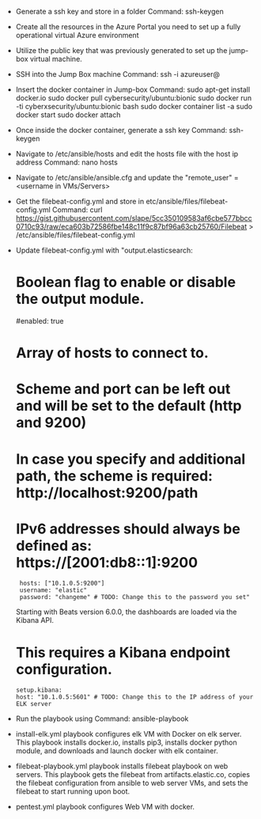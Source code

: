 - Generate a ssh key and store in a folder
  Command: ssh-keygen

- Create all the resources in the Azure Portal you need to set up a fully operational virtual Azure environment

- Utilize the public key that was previously generated to set up the jump-box virtual machine.
 
- SSH into the Jump Box machine
  Command: ssh -i <file path> azureuser@<jump-box ip address>

- Insert the docker container in Jump-box
  Command: 
  	sudo apt-get install docker.io
	sudo docker pull cybersecurity/ubuntu:bionic
	sudo docker run -ti cyberxsecurity/ubuntu:bionic bash
	sudo docker container list -a
	sudo docker start <identifier of docker image>
	sudo docker attach <identifier of docker image>

-  Once inside the docker container, generate a ssh key
   Command: ssh-keygen
  
- Navigate to /etc/ansible/hosts and edit the hosts file with the host ip address
   Command: nano hosts
  
- Navigate to /etc/ansible/ansible.cfg and update the "remote_user" = <username in VMs/Servers>

- Get the filebeat-config.yml and store in etc/ansible/files/filebeat-config.yml
  Command: curl https://gist.githubusercontent.com/slape/5cc350109583af6cbe577bbcc0710c93/raw/eca603b72586fbe148c11f9c87bf96a63cb25760/Filebeat  > /etc/ansible/files/filebeat-config.yml
 
 - Update filebeat-config.yml with
    "output.elasticsearch:
     # Boolean flag to enable or disable the output module.
     #enabled: true

     # Array of hosts to connect to.
     # Scheme and port can be left out and will be set to the default (http and 9200)
     # In case you specify and additional path, the scheme is required: http://localhost:9200/path
     # IPv6 addresses should always be defined as: https://[2001:db8::1]:9200
        hosts: ["10.1.0.5:9200"]
        username: "elastic"
        password: "changeme" # TODO: Change this to the password you set"
     
    Starting with Beats version 6.0.0, the dashboards are loaded via the Kibana API.
    # This requires a Kibana endpoint configuration.
       setup.kibana:
       host: "10.1.0.5:5601" # TODO: Change this to the IP address of your ELK server

-  Run the playbook using
   Command: ansible-playbook <playbook>

-  install-elk.yml playbook configures elk VM with Docker on elk server. This playbook installs docker.io, installs pip3, installs docker python module, and downloads and launch docker with elk container.

-  filebeat-playbook.yml playbook installs filebeat playbook on web servers. This playbook gets the filebeat from artifacts.elastic.co, copies the filebeat configuration from ansible to web server VMs, and sets the filebeat to start running upon boot. 

- pentest.yml playbook configures Web VM with docker.




 


     
        
 	



